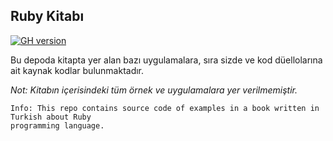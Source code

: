 ## Ruby Kitabı

[![GH version](https://badge-me.herokuapp.com/api/gh/rubykitabi/rubykitabi.png)](http://badges.enytc.com/for/gh/rubykitabi/rubykitabi)

Bu depoda kitapta yer alan bazı uygulamalara, sıra sizde ve kod düellolarına ait
kaynak kodlar bulunmaktadır.

*Not: Kitabın içerisindeki tüm örnek ve uygulamalara yer verilmemiştir.*

```
Info: This repo contains source code of examples in a book written in Turkish about Ruby
programming language.
```
